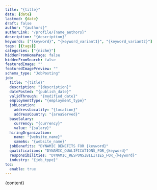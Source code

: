 ```yaml
---
title: "{title}"
date: {date}
lastmod: {date}
draft: false
author: "{authors}"
authorLink: "/profile/{name_authors}"
description: "{description}"
keywords: ["{keyword}", "{keyword_variant1}", "{keyword_variant2}"]
tags: [{tags}]
categories: ["{niche}"]
hiddenFromHomePage: false
hiddenFromSearch: false
featuredImage: ""
featuredImagePreview: ""
schema_type: "JobPosting"
job:
  title: "{title}"
  description: "{description}"
  datePosted: "{publish_date}"
  validThrough: "{modified_date}"
  employmentType: "{employment_type}"
  jobLocation:
    addressLocality: "{location}"
    addressCountry: "{areaServed}"
  baseSalary:
    currency: "{currency}"
    value: "{salary}"
  hiringOrganization:
    name: "{website_name}"
    sameAs: "{website_name}"
  jobBenefits: "DYNAMIC_BENEFITS_FOR_{keyword}"
  qualifications: "DYNAMIC_QUALIFICATIONS_FOR_{keyword}"
  responsibilities: "DYNAMIC_RESPONSIBILITIES_FOR_{keyword}"
  industry: "{job_type}"
toc:
  enable: true
---
```

        
{content}